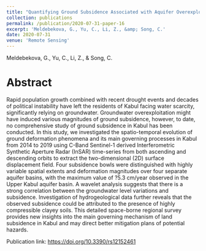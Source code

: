 ```yaml
---
title: "Quantifying Ground Subsidence Associated with Aquifer Overexploitation Using Space-Borne Radar Interferometry in Kabul, Afghanistan"
collection: publications
permalink: /publication/2020-07-31-paper-16
excerpt: 'Meldebekova, G., Yu, C., Li, Z., &amp; Song, C.'
date: 2020-07-31
venue: 'Remote Sensing'
---
```

Meldebekova, G., Yu, C., Li, Z., &amp; Song, C.

Abstract
=====
Rapid population growth combined with recent drought events and decades of political instability have left the residents of Kabul facing water scarcity, significantly relying on groundwater. Groundwater overexploitation might have induced various magnitudes of ground subsidence, however, to date, no comprehensive study of ground subsidence in Kabul has been conducted. In this study, we investigated the spatio-temporal evolution of ground deformation phenomena and its main governing processes in Kabul from 2014 to 2019 using C-Band Sentinel-1 derived Interferometric Synthetic Aperture Radar (InSAR) time-series from both ascending and descending orbits to extract the two-dimensional (2D) surface displacement field. Four subsidence bowls were distinguished with highly variable spatial extents and deformation magnitudes over four separate aquifer basins, with the maximum value of ?5.3 cm/year observed in the Upper Kabul aquifer basin. A wavelet analysis suggests that there is a strong correlation between the groundwater level variations and subsidence. Investigation of hydrogeological data further reveals that the observed subsidence could be attributed to the presence of highly compressible clayey soils. This detailed space-borne regional survey provides new insights into the main governing mechanism of land subsidence in Kabul and may direct better mitigation plans of potential hazards.  

Publication link: https://doi.org/10.3390/rs12152461
